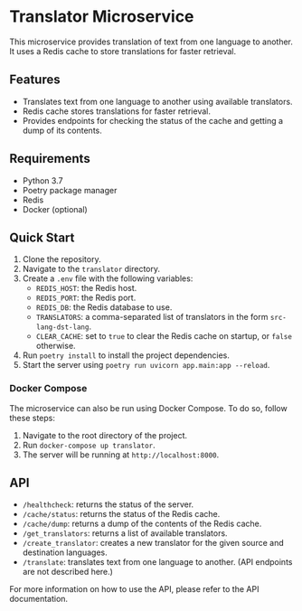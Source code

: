 # Translator Microservice

This microservice provides translation of text from one language to another. It uses a Redis cache to store translations for faster retrieval. 

## Features
- Translates text from one language to another using available translators.
- Redis cache stores translations for faster retrieval.
- Provides endpoints for checking the status of the cache and getting a dump of its contents.

## Requirements
- Python 3.7
- Poetry package manager
- Redis
- Docker (optional)

## Quick Start
1. Clone the repository.
2. Navigate to the `translator` directory.
3. Create a `.env` file with the following variables:
    - `REDIS_HOST`: the Redis host.
    - `REDIS_PORT`: the Redis port.
    - `REDIS_DB`: the Redis database to use.
    - `TRANSLATORS`: a comma-separated list of translators in the form `src-lang-dst-lang`.
    - `CLEAR_CACHE`: set to `true` to clear the Redis cache on startup, or `false` otherwise.
4. Run `poetry install` to install the project dependencies.
5. Start the server using `poetry run uvicorn app.main:app --reload`.

### Docker Compose
The microservice can also be run using Docker Compose. To do so, follow these steps:
1. Navigate to the root directory of the project.
2. Run `docker-compose up translator`.
3. The server will be running at `http://localhost:8000`.

## API
- `/healthcheck`: returns the status of the server.
- `/cache/status`: returns the status of the Redis cache.
- `/cache/dump`: returns a dump of the contents of the Redis cache.
- `/get_translators`: returns a list of available translators.
- `/create_translator`: creates a new translator for the given source and destination languages.
- `/translate`: translates text from one language to another. (API endpoints are not described here.)

For more information on how to use the API, please refer to the API documentation.